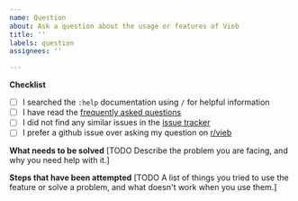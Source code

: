 ```yaml
---
name: Question
about: Ask a question about the usage or features of Vieb
title: ''
labels: question
assignees: ''

---
```


**Checklist**
- [ ] I searched the `:help` documentation using `/` for helpful information
- [ ] I have read the [frequently asked questions](https://github.com/Jelmerro/Vieb/blob/master/FAQ.md)
- [ ] I did not find any similar issues in the [issue tracker](https://github.com/Jelmerro/Vieb/issues)
- [ ] I prefer a github issue over asking my question on [r/vieb](https://www.reddit.com/r/vieb/)

**What needs to be solved**
[TODO Describe the problem you are facing, and why you need help with it.]

**Steps that have been attempted**
[TODO A list of things you tried to use the feature or solve a problem, and what doesn't work when you use them.]
